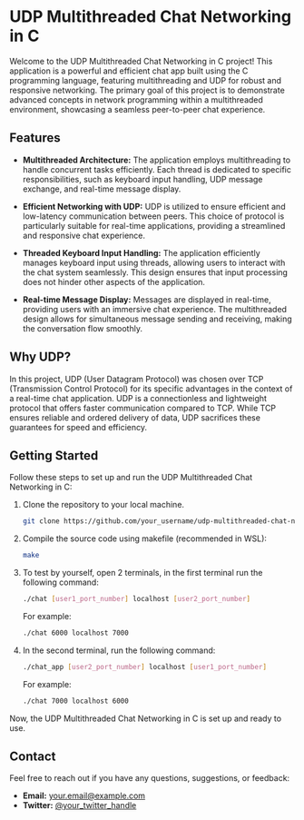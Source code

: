 # UDP Multithreaded Chat Networking in C

Welcome to the UDP Multithreaded Chat Networking in C project! This application is a powerful and efficient chat app built using the C programming language, featuring multithreading and UDP for robust and responsive networking. The primary goal of this project is to demonstrate advanced concepts in network programming within a multithreaded environment, showcasing a seamless peer-to-peer chat experience.

## Features

- **Multithreaded Architecture:** The application employs multithreading to handle concurrent tasks efficiently. Each thread is dedicated to specific responsibilities, such as keyboard input handling, UDP message exchange, and real-time message display.

- **Efficient Networking with UDP:** UDP is utilized to ensure efficient and low-latency communication between peers. This choice of protocol is particularly suitable for real-time applications, providing a streamlined and responsive chat experience.

- **Threaded Keyboard Input Handling:** The application efficiently manages keyboard input using threads, allowing users to interact with the chat system seamlessly. This design ensures that input processing does not hinder other aspects of the application.

- **Real-time Message Display:** Messages are displayed in real-time, providing users with an immersive chat experience. The multithreaded design allows for simultaneous message sending and receiving, making the conversation flow smoothly.

## Why UDP?

In this project, UDP (User Datagram Protocol) was chosen over TCP (Transmission Control Protocol) for its specific advantages in the context of a real-time chat application. UDP is a connectionless and lightweight protocol that offers faster communication compared to TCP. While TCP ensures reliable and ordered delivery of data, UDP sacrifices these guarantees for speed and efficiency.

## Getting Started

Follow these steps to set up and run the UDP Multithreaded Chat Networking in C:

1. Clone the repository to your local machine.
   ```bash
   git clone https://github.com/your_username/udp-multithreaded-chat-networking-c.git
   ```

2. Compile the source code using makefile (recommended in WSL):
    ```bash
    make
    ```

3. To test by yourself, open 2 terminals, in the first terminal run the following command:
    ```bash
    ./chat [user1_port_number] localhost [user2_port_number]
    ```

    For example:
    ```bash
    ./chat 6000 localhost 7000
    ```

4. In the second terminal, run the following command:
    ```bash
    ./chat_app [user2_port_number] localhost [user1_port_number]
    ```

    For example:
    ```bash
    ./chat 7000 localhost 6000
    ```

Now, the UDP Multithreaded Chat Networking in C is set up and ready to use. 

## Contact

Feel free to reach out if you have any questions, suggestions, or feedback:

- **Email:** your.email@example.com
- **Twitter:** [@your_twitter_handle](https://twitter.com/your_twitter_handle)

